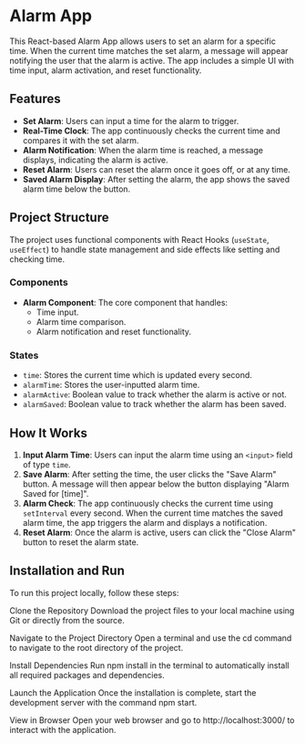# Alarm App

This React-based Alarm App allows users to set an alarm for a specific time. When the current time matches the set alarm, a message will appear notifying the user that the alarm is active. The app includes a simple UI with time input, alarm activation, and reset functionality.

## Features
- **Set Alarm**: Users can input a time for the alarm to trigger.
- **Real-Time Clock**: The app continuously checks the current time and compares it with the set alarm.
- **Alarm Notification**: When the alarm time is reached, a message displays, indicating the alarm is active.
- **Reset Alarm**: Users can reset the alarm once it goes off, or at any time.
- **Saved Alarm Display**: After setting the alarm, the app shows the saved alarm time below the button.

## Project Structure
The project uses functional components with React Hooks (`useState`, `useEffect`) to handle state management and side effects like setting and checking time.

### Components
- **Alarm Component**: The core component that handles:
  - Time input.
  - Alarm time comparison.
  - Alarm notification and reset functionality.

### States
- `time`: Stores the current time which is updated every second.
- `alarmTime`: Stores the user-inputted alarm time.
- `alarmActive`: Boolean value to track whether the alarm is active or not.
- `alarmSaved`: Boolean value to track whether the alarm has been saved.

## How It Works
1. **Input Alarm Time**: Users can input the alarm time using an `<input>` field of type `time`.
2. **Save Alarm**: After setting the time, the user clicks the "Save Alarm" button. A message will then appear below the button displaying "Alarm Saved for [time]".
3. **Alarm Check**: The app continuously checks the current time using `setInterval` every second. When the current time matches the saved alarm time, the app triggers the alarm and displays a notification.
4. **Reset Alarm**: Once the alarm is active, users can click the "Close Alarm" button to reset the alarm state.

## Installation and Run
To run this project locally, follow these steps:

Clone the Repository Download the project files to your local machine using Git or directly from the source.

Navigate to the Project Directory Open a terminal and use the cd command to navigate to the root directory of the project.

Install Dependencies Run npm install in the terminal to automatically install all required packages and dependencies.

Launch the Application Once the installation is complete, start the development server with the command npm start.

View in Browser Open your web browser and go to http://localhost:3000/ to interact with the application.
